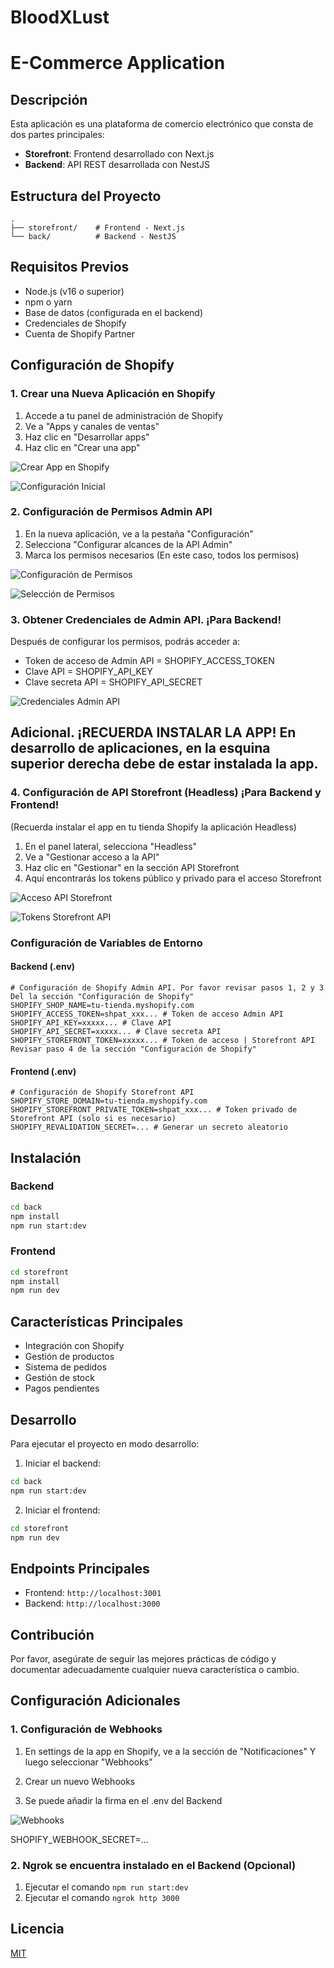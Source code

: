 # BloodXLust
# E-Commerce Application

## Descripción
Esta aplicación es una plataforma de comercio electrónico que consta de dos partes principales:
- **Storefront**: Frontend desarrollado con Next.js
- **Backend**: API REST desarrollada con NestJS

## Estructura del Proyecto
```
.
├── storefront/    # Frontend - Next.js
└── back/          # Backend - NestJS
```

## Requisitos Previos
- Node.js (v16 o superior)
- npm o yarn
- Base de datos (configurada en el backend)
- Credenciales de Shopify
- Cuenta de Shopify Partner

## Configuración de Shopify

### 1. Crear una Nueva Aplicación en Shopify

1. Accede a tu panel de administración de Shopify
2. Ve a "Apps y canales de ventas"
3. Haz clic en "Desarrollar apps"
4. Haz clic en "Crear una app"

![Crear App en Shopify](https://i.imgur.com/1KVUZPf.png)

![Configuración Inicial](https://i.imgur.com/Ee2Pjaz.png)

### 2. Configuración de Permisos Admin API

1. En la nueva aplicación, ve a la pestaña "Configuración"
2. Selecciona "Configurar alcances de la API Admin"
3. Marca los permisos necesarios (En este caso, todos los permisos)

![Configuración de Permisos](https://i.imgur.com/PCZtgM6.png)

![Selección de Permisos](https://i.imgur.com/jC2oVD7.png)

### 3. Obtener Credenciales de Admin API. ¡Para Backend!

Después de configurar los permisos, podrás acceder a:
- Token de acceso de Admin API = SHOPIFY_ACCESS_TOKEN
- Clave API = SHOPIFY_API_KEY
- Clave secreta API = SHOPIFY_API_SECRET

![Credenciales Admin API](https://i.imgur.com/B71POl1.png)

## Adicional. ¡RECUERDA INSTALAR LA APP! En desarrollo de aplicaciones, en la esquina superior derecha debe de estar instalada la app.

### 4. Configuración de API Storefront (Headless) ¡Para Backend y Frontend!

(Recuerda instalar el app en tu tienda Shopify la aplicación Headless)

1. En el panel lateral, selecciona "Headless"
2. Ve a "Gestionar acceso a la API"
3. Haz clic en "Gestionar" en la sección API Storefront
4. Aquí encontrarás los tokens público y privado para el acceso Storefront

![Acceso API Storefront](https://i.imgur.com/z5kGFND.png)

![Tokens Storefront API](https://i.imgur.com/LXC9q8Z.png)

### Configuración de Variables de Entorno

#### Backend (.env)
```
# Configuración de Shopify Admin API. Por favor revisar pasos 1, 2 y 3 Del la sección "Configuración de Shopify"
SHOPIFY_SHOP_NAME=tu-tienda.myshopify.com
SHOPIFY_ACCESS_TOKEN=shpat_xxx... # Token de acceso Admin API
SHOPIFY_API_KEY=xxxxx... # Clave API
SHOPIFY_API_SECRET=xxxxx... # Clave secreta API
SHOPIFY_STOREFRONT_TOKEN=xxxxx... # Token de acceso | Storefront API Revisar paso 4 de la sección "Configuración de Shopify"
```

#### Frontend (.env)
```
# Configuración de Shopify Storefront API
SHOPIFY_STORE_DOMAIN=tu-tienda.myshopify.com
SHOPIFY_STOREFRONT_PRIVATE_TOKEN=shpat_xxx... # Token privado de Storefront API (solo si es necesario)
SHOPIFY_REVALIDATION_SECRET=... # Generar un secreto aleatorio

```

## Instalación

### Backend
```bash
cd back
npm install
npm run start:dev
```

### Frontend
```bash
cd storefront
npm install
npm run dev
```

## Características Principales
- Integración con Shopify
- Gestión de productos
- Sistema de pedidos
- Gestión de stock
- Pagos pendientes

## Desarrollo

Para ejecutar el proyecto en modo desarrollo:

1. Iniciar el backend:
```bash
cd back
npm run start:dev
```

2. Iniciar el frontend:
```bash
cd storefront
npm run dev
```

## Endpoints Principales
- Frontend: `http://localhost:3001`
- Backend: `http://localhost:3000`

## Contribución
Por favor, asegúrate de seguir las mejores prácticas de código y documentar adecuadamente cualquier nueva característica o cambio.

## Configuración Adicionales

### 1. Configuración de Webhooks

1. En settings de la app en Shopify, ve a la sección de "Notificaciones" Y luego seleccionar "Webhooks"   

2. Crear un nuevo Webhooks

3. Se puede añadir la firma en el .env del Backend

![Webhooks](https://i.imgur.com/qg11dQV.png)


SHOPIFY_WEBHOOK_SECRET=...

### 2. Ngrok se encuentra instalado en el Backend (Opcional)

1. Ejecutar el comando `npm run start:dev`
2. Ejecutar el comando `ngrok http 3000`

## Licencia
[MIT](https://opensource.org/licenses/MIT) 

